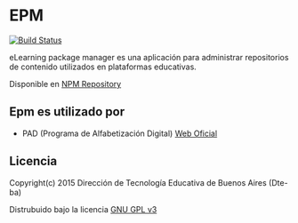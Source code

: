 # EPM

[![Build Status](https://travis-ci.org/Dte-ba/epm.svg?branch=master)](https://travis-ci.org/Dte-ba/epm)

eLearning package manager es una aplicación para administrar repositorios de contenido utilizados en plataformas educativas.

Disponible en [NPM Repository](https://www.npmjs.org/package/epm)

## Epm es utilizado por 

 - PAD (Programa de Alfabetización Digital) [Web Oficial](http://pad.nticx.net/)

## Licencia

Copyright(c) 2015 Dirección de Tecnología Educativa de Buenos Aires (Dte-ba)

Distrubuido bajo la licencia [GNU GPL v3](http://www.gnu.org/licenses/gpl-3.0.html)
